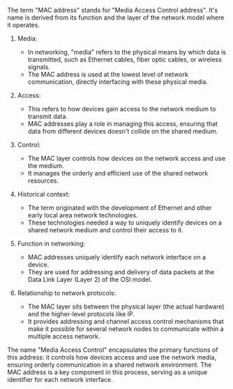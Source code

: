 The term "MAC address" stands for "Media Access Control address". It's name is derived from its function and the layer of the network model where it operates. 

1. Media: 
   - In networking, "media" refers to the physical means by which data is transmitted, such as Ethernet cables, fiber optic cables, or wireless signals.
   - The MAC address is used at the lowest level of network communication, directly interfacing with these physical media.

2. Access:
   - This refers to how devices gain access to the network medium to transmit data.
   - MAC addresses play a role in managing this access, ensuring that data from different devices doesn't collide on the shared medium.

3. Control:
   - The MAC layer controls how devices on the network access and use the medium.
   - It manages the orderly and efficient use of the shared network resources.

4. Historical context:
   - The term originated with the development of Ethernet and other early local area network technologies.
   - These technologies needed a way to uniquely identify devices on a shared network medium and control their access to it.

5. Function in networking:
   - MAC addresses uniquely identify each network interface on a device.
   - They are used for addressing and delivery of data packets at the Data Link Layer (Layer 2) of the OSI model.

6. Relationship to network protocols:
   - The MAC layer sits between the physical layer (the actual hardware) and the higher-level protocols like IP.
   - It provides addressing and channel access control mechanisms that make it possible for several network nodes to communicate within a multiple access network.

The name "Media Access Control" encapsulates the primary functions of this address: it controls how devices access and use the network media, ensuring orderly communication in a shared network environment. The MAC address is a key component in this process, serving as a unique identifier for each network interface.
